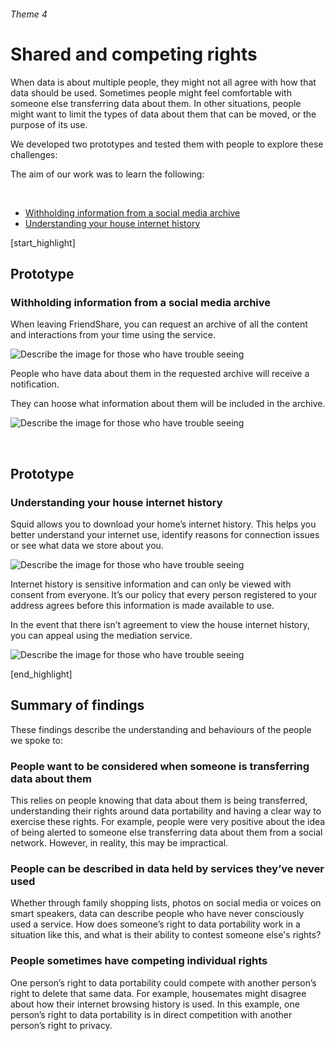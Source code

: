 ###### Theme 4
# Shared and competing rights

When data is about multiple people, they might not all agree with how that data should be used. Sometimes people might feel comfortable with someone else transferring data about them. In other situations, people might want to limit the types of data about them that can be moved, or the purpose of its use.

We developed two prototypes and tested them with people to explore these challenges:

The aim of our work was to learn the following: 

<br>

- [Withholding information from a social media archive](#withholdinginformationfromasocialmediaarchive)
- [Understanding your house internet history](#understandingyourhouseinternethistory)


[start_highlight]

## Prototype
### Withholding information from a social media archive

When leaving FriendShare, you can request an archive of all the content and interactions from your time using the service.

![Describe the image for those who have trouble seeing](http://s3-eu-west-1.amazonaws.com/projectsbyif.com/longform/dataportability.projectsbyif.com/Social-Network_Mockup_1_3-2_v1.jpg)

People who have data about them in the requested archive will receive a notification.

They can hoose what information about them will be included in the archive.

![Describe the image for those who have trouble seeing](http://s3-eu-west-1.amazonaws.com/projectsbyif.com/longform/dataportability.projectsbyif.com/Social-Network_Mockup_2_3-2_v1.jpg)

<br>

## Prototype 
### Understanding your house internet history

Squid allows you to download your home’s internet history. This helps you better understand your internet use, identify reasons for connection issues or see what data we store about you. 

![Describe the image for those who have trouble seeing](http://s3-eu-west-1.amazonaws.com/projectsbyif.com/longform/dataportability.projectsbyif.com/Internet-History_Mockup_1_2_3-2_v1.jpg)

Internet history is sensitive information and can only be viewed with consent from everyone. It’s our policy that every person registered to your address agrees before this information is made available to use. 

In the event that there isn’t agreement to view the house internet history, you can appeal using the mediation service.

![Describe the image for those who have trouble seeing](http://s3-eu-west-1.amazonaws.com/projectsbyif.com/longform/dataportability.projectsbyif.com/Internet-History_Mockup_3_4_3-2_v1.jpg)

[end_highlight]

## Summary of findings

These findings describe the understanding and behaviours of the people we spoke to:

### People want to be considered when someone is transferring data about them
This relies on people knowing that data about them is being transferred, understanding their rights around data portability and having a clear way to exercise these rights. For example, people were very positive about the idea of being alerted to someone else transferring data about them from a social network. However, in reality, this may be impractical.

### People can be described in data held by services they’ve never used
Whether through family shopping lists, photos on social media or voices on smart speakers, data can describe people who have never consciously used a service. How does someone’s right to data portability work in a situation like this, and what is their ability to contest someone else's rights?

### People sometimes have competing individual rights
One person’s right to data portability could compete with another person’s right to delete that same data. For example, housemates might disagree about how their internet browsing history is used. In this example, one person’s right to data portability is in direct competition with another person’s right to privacy. 
